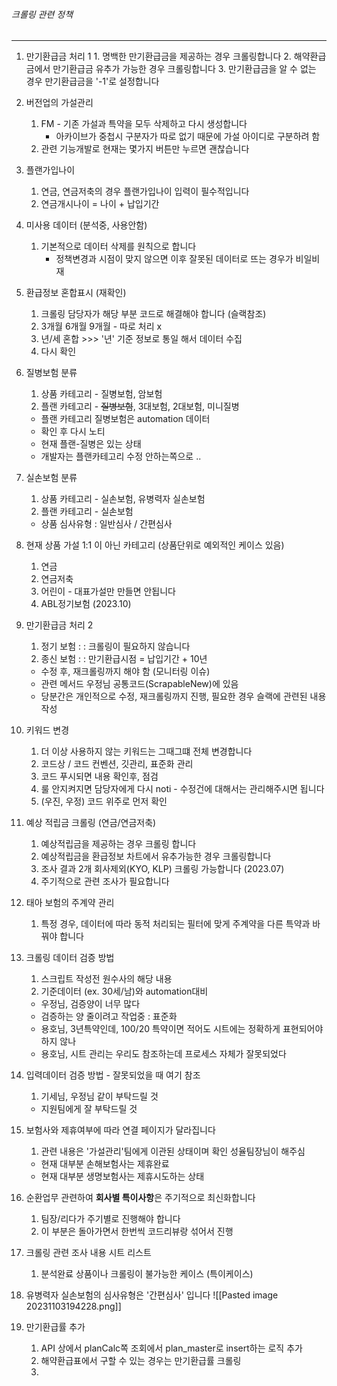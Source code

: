 ###### 크롤링 관련 정책
---


01.  만기환급금 처리 1
	1. 명백한 만기환급금을 제공하는 경우 크롤링합니다
	2. 해약환급금에서 만기환급금 유추가 가능한 경우 크롤링합니다
	3. 만기환급금을 알 수 없는 경우 만기환급금을 '-1'로 설정합니다


02. 버전업의 가설관리
	1. FM - 기존 가설과 특약을 모두 삭제하고 다시 생성합니다 
		- 아카이브가 중첩시 구분자가 따로 없기 때문에 가설 아이디로 구분하려 함
	2. 관련 기능개발로 현재는 몇가지 버튼만 누르면 괜찮습니다


03. 플랜가입나이
	1. 연금, 연금저축의 경우 플랜가입나이 입력이 필수적입니다 
	2. 연금개시나이 = 나이 + 납입기간 


04. 미사용 데이터 (분석중, 사용안함)
	1. 기본적으로 데이터 삭제를 원칙으로 합니다
		- 정책변경과 시점이 맞지 않으면 이후 잘못된 데이터로 뜨는 경우가 비일비재


05. 환급정보 혼합표시 (재확인)
	1. 크롤링 담당자가 해당 부분 코드로 해결해야 합니다 (슬랙참조)
	2. 3개월 6개월 9개월 - 따로 처리 x
	3. 년/세 혼합 >>> '년' 기준 정보로 통일 해서 데이터 수집
	4. 다시 확인


06. 질병보험 분류 
	1. 상품 카테고리 - 질병보험, 암보험
	2. 플랜 카테고리 - ~~질병보험~~, 3대보험, 2대보험, 미니질병 
	- 플랜 카테고리 질병보험은 automation 데이터 
	- 확인 후 다시 노티 
	- 현재 플랜-질병은 있는 상태 
	- 개발자는 플랜카테고리 수정 안하는쪽으로 ..


07. 실손보험 분류
	1. 상품 카테고리 - 실손보험, 유병력자 실손보험
	2. 플랜 카테고리 - 실손보험
	- 상품 심사유형 : 일반심사 / 간편심사


08. 현재 상품 가설 1:1 이 아닌 카테고리 (상품단위로 예외적인 케이스 있음)
	1. 연금 
	2. 연금저축 
	3. 어린이 - 대표가설만 만들면 안됩니다 
	4. ABL정기보험 (2023.10)


09. 만기환급금 처리 2
	1. 정기 보험 : : 크롤링이 필요하지 않습니다 
	2. 종신 보험 : : 만기환급시점 = 납입기간 + 10년
	 - 수정 후, 재크롤링까지 해야 함 (모니터링 이슈)
	 - 관련 메서드 우정님 공통코드(ScrapableNew)에 있음
	 - 당분간은 개인적으로 수정, 재크롤링까지 진행, 필요한 경우 슬랙에 관련된 내용 작성


10. 키워드 변경 
	1. 더 이상 사용하지 않는 키워드는 그때그떄 전체 변경합니다
	3. 코드상 / 코드 컨벤션, 깃관리, 표준화 관리
	4. 코드 푸시되면 내용 확인후, 점검 
	5. 룰 안지켜지면 담당자에게 다시 noti - 수정건에 대해서는 관리해주시면 됩니다
	6. (우진, 우정) 코드 위주로 먼저 확인


11. 예상 적립금 크롤링 (연금/연금저축) 
	1. 예상적립금을 제공하는 경우 크롤링 합니다 
	2. 예상적립금을 환급정보 차트에서 유추가능한 경우 크롤링합니다 
	3. 조사 결과 2개 회사제외(KYO, KLP) 크롤링 가능합니다 (2023.07)  
	4. 주기적으로 관련 조사가 필요합니다 


12. 태아 보험의 주계약 관리
	1. 특정 경우, 데이터에 따라 동적 처리되는 필터에 맞게 주계약을 다른 특약과 바꿔야 합니다 


13. 크롤링 데이터 검증 방법 
	1. 스크립트 작성전 원수사의 해당 내용 
	2. 기준데이터 (ex. 30세/남)와 automation대비 
	- 우정님, 검증양이 너무 많다 
	- 검증하는 양 줄이려고 작업중 : 표준화 
	- 용호님, 3년특약인데, 100/20 특약이면 적어도 시트에는 정확하게 표현되어야 하지 않나 
	- 용호님, 시트 관리는 우리도 참조하는데 프로세스 자체가 잘못되었다 


14. 입력데이터 검증 방법 - 잘못되었을 때 여기 참조
	1. 기세님, 우정님 같이 부탁드릴 것
	- 지원팀에게 잘 부탁드릴 것


15. 보험사와 제휴여부에 따라 연결 페이지가 달라집니다
	1. 관련 내용은 '가설관리'팀에게 이관된 상태이며 확인 성율팀장님이 해주심
	- 현재 대부분 손해보험사는 제휴완료
	- 현재 대부분 생명보험사는 제휴시도하는 상태


16. 순환업무 관련하여 **회사별 특이사항**은 주기적으로 최신화합니다
	1. 팀장/리다가 주기별로 진행해야 합니다
	2. 이 부분은 돌아가면서 한번씩 코드리뷰랑 섞어서 진행


17. 크롤링 관련 조사 내용 시트 리스트
	1. 분석완료 상품이나 크롤링이 불가능한 케이스 (특이케이스)


18. 유병력자 실손보험의 심사유형은 '간편심사' 입니다
	![[Pasted image 20231103194228.png]]

19. 만기환급률 추가
	1. API 상에서 planCalc쪽 조회에서 plan_master로 insert하는 로직 추가
	2. 해약환급표에서 구할 수 있는 경우는 만기환급률 크롤링
	3. 

